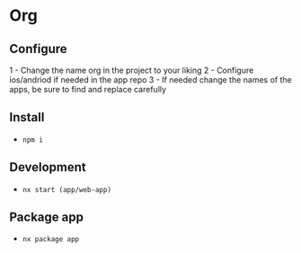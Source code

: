 # Org

## Configure
1 - Change the name org in the project to your liking
2 - Configure ios/andriod if needed in the app repo
3 - If needed change the names of the apps, be sure to find and replace carefully

## Install

- `npm i`

## Development

- `nx start (app/web-app)`

## Package app

- `nx package app`
